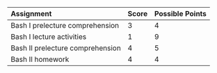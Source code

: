 |Assignment|Score|Possible Points|
|:-|:-|:-|
|Bash I prelecture comprehension|3|4|
|Bash I lecture activities|1|9|
|Bash II prelecture comprehension|4|5|
|Bash II homework|4|4|
